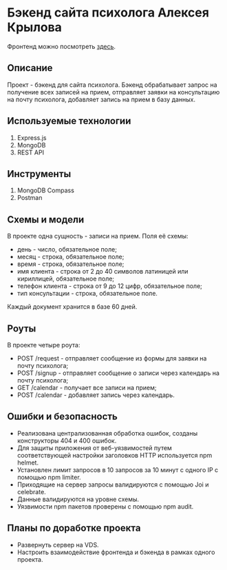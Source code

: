 # Бэкенд сайта психолога Алексея Крылова
Фронтенд можно посмотреть [здесь](https://github.com/IVKrylova/psychologist-krylov).
<br>

## Описание
Проект - бэкенд для сайта психолога. Бэкенд обрабатывает запрос на получение всех записей на прием, отправляет заявки на консультацию на почту психолога, добавляет запись на прием в базу данных.

## Используемые технологии
1. Express.js
2. MongoDB
3. REST API

## Инструменты
1. MongoDB Compass
2. Postman
   
## Схемы и модели
В проекте одна сущность - записи на прием. Поля её схемы:
* день - число, обязательное поле;
* месяц - строка, обязательное поле;
* время - строка, обязательное поле;
* имя клиента - строка от 2 до 40 символов латиницей или кириллицей, обязательное поле;
* телефон клиента - строка от 9 до 12 цифр, обязательное поле;
* тип консультации - строка, обязательное поле.<br>
  
Каждый документ хранится в базе 60 дней.

## Роуты
В проекте четыре роута:
* POST /request - отправляет сообщение из формы для заявки на почту психолога;
* POST /signup - отправляет сообщение о записи через календарь на почту психолога;
* GET /calendar - получает все записи на прием;
* POST /calendar - добавляет запись через календарь.

## Ошибки и безопасность
* Реализована централизованная обработка ошибок, созданы конструкторы 404 и 400 ошибок.
* Для защиты приложения от веб-уязвимостей путем соответствующей настройки заголовков HTTP используется npm helmet.
* Установлен лимит запросов в 10 запросов за 10 минут с одного IP с помощью npm limiter.
* Приходящие на сервер запросы валидируются с помощью Joi и celebrate.
* Данные валидируются на уровне схемы.
* Уязвимости npm пакетов проверены с помощью npm audit.

## Планы по доработке проекта
* Развернуть сервер на VDS.
* Настроить взаимодействие фронтенда и бэкенда в рамках одного проекта. 
